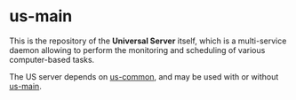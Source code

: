 # us-main

This is the repository of the **Universal Server** itself, which is a multi-service daemon allowing to perform the monitoring and scheduling of various computer-based tasks.

The US server depends on [us-common](https://github.com/Olivier-Boudeville/us-common/), and may be used with or without [us-main](https://github.com/Olivier-Boudeville/us-main/).
